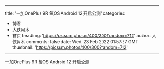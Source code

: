 
---
title: '一加OnePlus 9R 氧OS Android 12 开启公测'
categories: 
 - 博客
 - 大侠阿木
 - 首页
headimg: 'https://picsum.photos/400/300?random=712'
author: 大侠阿木
comments: false
date: Wed, 23 Feb 2022 01:57:27 GMT
thumbnail: 'https://picsum.photos/400/300?random=712'
---

<div>   
一加OnePlus 9R 氧OS Android 12 开启公测  
</div>
            